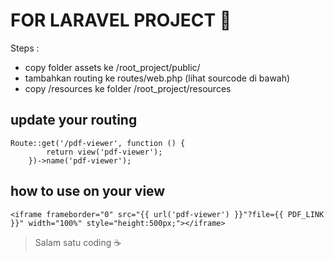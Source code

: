 
# FOR LARAVEL PROJECT :disguised_face:

Steps :
* copy folder assets ke /root_project/public/
* tambahkan routing ke routes/web.php (lihat sourcode di bawah)
* copy /resources ke folder /root_project/resources

## update your routing 
```
Route::get('/pdf-viewer', function () {
        return view('pdf-viewer');
    })->name('pdf-viewer');
```

## how to use on your view
```
<iframe frameborder="0" src="{{ url('pdf-viewer') }}"?file={{ PDF_LINK }}" width="100%" style="height:500px;"></iframe>
```

> Salam satu coding :coffee: